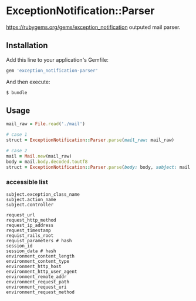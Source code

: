 # ExceptionNotification::Parser

https://rubygems.org/gems/exception_notification outputed mail parser.

## Installation

Add this line to your application's Gemfile:

```ruby
gem 'exception_notification-parser'
```

And then execute:

    $ bundle

## Usage

```ruby
mail_raw = File.read('./mail')

# case 1
struct = ExceptionNotification::Parser.parse(mail_raw: mail_raw)

# case 2
mail = Mail.new(mail_raw)
body = mail.body.decoded.toutf8
struct = ExceptionNotification::Parser.parse(body: body, subject: mail.suject)
```

### accessible list
```
subject.exception_class_name
subject.action_name
subject.controller

request_url
request_http_method
request_ip_address
request_timestamp
requist_rails_root
requist_parameters # hash
session_id
session_data # hash
environment_content_length
environment_content_type
environment_http_host
environment_http_user_agent
environment_remote_addr
environment_request_path
environment_request_uri
environment_request_method
```
